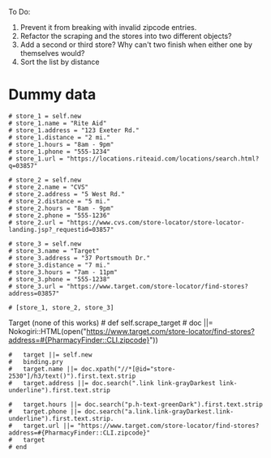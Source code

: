 To Do:
1. Prevent it from breaking with invalid zipcode entries. 
2. Refactor the scraping and the stores into two different objects?
3. Add a second or third store?  Why can't two finish when either one by themselves would?
4. Sort the list by distance


# Dummy data
    # store_1 = self.new
	# store_1.name = "Rite Aid"
	# store_1.address = "123 Exeter Rd."
	# store_1.distance = "2 mi."
	# store_1.hours = "8am - 9pm"
	# store_1.phone = "555-1234"
	# store_1.url = "https://locations.riteaid.com/locations/search.html?q=03857"

	# store_2 = self.new
	# store_2.name = "CVS"
	# store_2.address = "5 West Rd."
	# store_2.distance = "5 mi."
	# store_2.hours = "8am - 9pm"
	# store_2.phone = "555-1236"
	# store_2.url = "https://www.cvs.com/store-locator/store-locator-landing.jsp?_requestid=03857"

	# store_3 = self.new
	# store_3.name = "Target"
	# store_3.address = "37 Portsmouth Dr."
	# store_3.distance = "7 mi."
	# store_3.hours = "7am - 11pm"
	# store_3.phone = "555-1238"
	# store_3.url = "https://www.target.com/store-locator/find-stores?address=03857"

	# [store_1, store_2, store_3]

Target (none of this works)
	# def self.scrape_target
	# 	doc ||= Nokogiri::HTML(open("https://www.target.com/store-locator/find-stores?address=#{PharmacyFinder::CLI.zipcode}"))		
		
	# 	target ||= self.new
	# 	binding.pry
	# 	target.name ||= doc.xpath("//*[@id="store-2530"]/h3/text()").first.text.strip
	# 	target.address ||= doc.search(".link link-grayDarkest link-underline").first.text.strip
		
	# 	target.hours ||= doc.search("p.h-text-greenDark").first.text.strip
	# 	target.phone ||= doc.search("a.link.link-grayDarkest.link-underline").first.text.strip.
	# 	target.url ||= "https://www.target.com/store-locator/find-stores?address=#{PharmacyFinder::CLI.zipcode}"
	# 	target
	# end